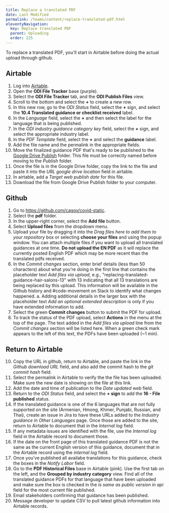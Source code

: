 ```yaml
---
title: Replace a translated PDF
date: Last Modified 
permalink: /teams/content/replace-translated-pdf.html
eleventyNavigation:
  key: Replace translated PDF
  parent: Uploading
  order: 225
---
```


To replace a translated PDF, you'll start in Airtable before doing the actual upload through github.

## Airtable

1. Log into [Airtable](https://airtable.com/).
2. Open the **ODI File Tracker** base (purple). 
3. Select the **ODI File Tracker** tab, and the **ODI Publish Files** view. 
4. Scroll to the bottom and select the **+** to create a new row. 
5. In this new row, go to the _ODI Status_ field, select the **+** sign, and select the **10.4 Translated guidance or checklist received** label.
6. In the _Language_ field, select the **+** and then select the label for the language that is being published.
7. In the _ODI industry guidance category key_ field, select the **+** sign, and select the appropriate industry label. 
8. In the _PDF Template_ field, select the **+** and select the **guidance** label.
9. Add the file name and the permalink in the appropriate fields. 
10. Move the finalized guidance PDF that's ready to be published to the [Google Drive Publish](https://drive.google.com/drive/folders/1f8ZjcJcXxFt-he7NT6g3S7uJ69CfpwAz?usp=sharing) folder. This file must be correctly named before moving to the _Publish_ folder. 
12. Once the file is in the Google Drive folder, copy the link to the file and paste it into the _URL google drive location_ field in airtable. 
13. In airtable, add a _Target web publish date_ for this file. 
14. Download the file from Google Drive Publish folder to your computer.

## Github

1. Go to https://github.com/cagov/covid-static.
2. Select the **pdf** folder.
3. In the upper-right corner, select the **Add file** button.
4. Select **Upload files** from the dropdown menu.
5. Upload your file by dragging it into the _Drag files here to add them to your repository_ box or selecting **choose your files** and using the popup window. You can attach multiple files if you want to upload all translated guidances at one time. **Do not upload the EN PDF** as it will replace the currently posted English PDF which may be more recent than the translated pdfs received.
6. In the _Commit changes_ section, enter brief details (less than 50 characters) about what you're doing in the first line that contains the placeholder text _Add files via upload_, e.g., "replacing-translated-guidance-hair-salons-13" with 13 indicating that all 13 translations are being replaced by this upload. This information will be available in the Github history and #code-movement on Slack to identify what changes happened. 
  a. Adding additional details in the larger box with the placeholder text _Add an optional extended description_ is only if you have extended information to add.
7. Select the green **Commit changes** button to submit the PDF for upload.
8. To track the status of the PDF upload, select **Actions** in the menu at the top of the page. The text added in the _Add files via upload_ line from the _Commit changes_ section will be listed here. When a green check mark appears to the left of this text, the PDFs have been uploaded (~1 min). 

## Return to Airtable

10. Copy the URL in github, return to Airtable, and paste the link in the _Github download URL_ field, and also add the commit hash to the _git commit hash_ field. 
11. Select the permalink in Airtable to verify the the file has been uploaded. Make sure the new date is showing on the file at this link. 
12. Add the date and time of publication to the _Date updated web_ field.
13. Return to the _ODI Status_ field, and select the **+ sign** to add the **16 - File published** status.
14. If the translated guidance is one of the 6 languages that are not fully supported on the site (Armenian, Hmong, Khmer, Punjabi, Russian, and Thai), create an issue in Jira to have these URLs added to the _Industry guidance in Other Languages_ page. Once those are added to the site, return to Airtable to document that in the _Internal log_ field.
15. If any metadata issues are identified with the file, use the _Internal log_ field in the Airtable record to document those.
16. If the date on the front page of this translated guidance PDF is not the same as the current English version of this guidance, document that in the Airtable record using the _internal log_ field. 
17. Once you've published all availabe translations for this guidance, check the boxes in the _Notify Labor_ field. 
18. Go to the **PDF Historical Files** base in Airtable (pink). Use the first tab on the left, and the **Grouped by industry category** view. Find all of the translated guidance PDFs for that language that have been uploaded and make sure the box is checked in the _is same as public version in api_ field for the most current file published.
23. Email stakeholders confirming that guidance has been published. 
24. Message developer to update CSV to pull latest github information into Airtable records. 
